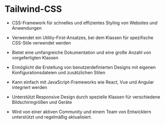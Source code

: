 <h1>Tailwind-CSS</h1>

* CSS-Framework für schnelles und effizientes Styling von Websites und Anwendungen

* Verwendet ein Utility-First-Ansatzes, bei dem Klassen für spezifische CSS-Stile verwendet werden

* Bietet eine umfangreiche Dokumentation und eine große Anzahl von vorgefertigten Klassen

* Ermöglicht die Erstellung von benutzerdefinierten Designs mit eigenen Konfigurationsdateien und zusätzlichen Stilen

* Kann einfach mit JavaScript-Frameworks wie React, Vue und Angular integriert werden

* Unterstützt Responsive Design durch spezielle Klassen für verschiedene Bildschirmgrößen und Geräte

* Wird von einer aktiven Community und einem Team von Entwicklern unterstützt und regelmäßig aktualisiert.
